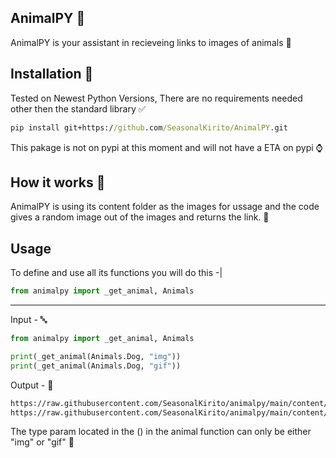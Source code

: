 ## AnimalPY 🐍
AnimalPY is your assistant in recieveing links to images of animals 🤖
## Installation 📩
Tested on Newest Python Versions, 
There are no requirements needed other then the standard library ✅
```cmd
pip install git+https://github.com/SeasonalKirito/AnimalPY.git
```
This pakage is not on pypi at this moment and will not have a ETA on pypi ⌚
## How it works 💽
AnimalPY is using its content folder as the images for ussage 
and the code gives a random image out of the images and returns the link. 📨
## Usage
To define and use all its functions you will do this -|
```py
from animalpy import _get_animal, Animals
```
 
---
 
Input - 🔤
```py
from animalpy import _get_animal, Animals

print(_get_animal(Animals.Dog, "img"))
print(_get_animal(Animals.Dog, "gif"))
```
Output - 🔢
```cmd
https://raw.githubusercontent.com/SeasonalKirito/animalpy/main/content/dog/img/[4].png
https://raw.githubusercontent.com/SeasonalKirito/animalpy/main/content/dog/gif/[1].gif
```
The type param located in the () in the animal function can only be either "img" or "gif" 💾
